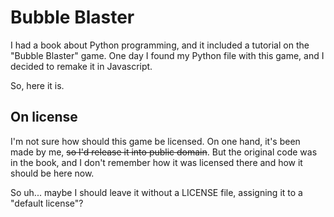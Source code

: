 # Bubble Blaster
I had a book about Python programming, and it included a tutorial on the "Bubble Blaster" game.
One day I found my Python file with this game, and I decided to remake it in Javascript.

So, here it is.


## On license
I'm not sure how should this game be licensed.
On one hand, it's been made by me, ~~so I'd release it into public domain~~.
But the original code was in the book, and I don't remember how it was licensed there and how it should be here now.

So uh... maybe I should leave it without a LICENSE file, assigning it to a "default license"?
